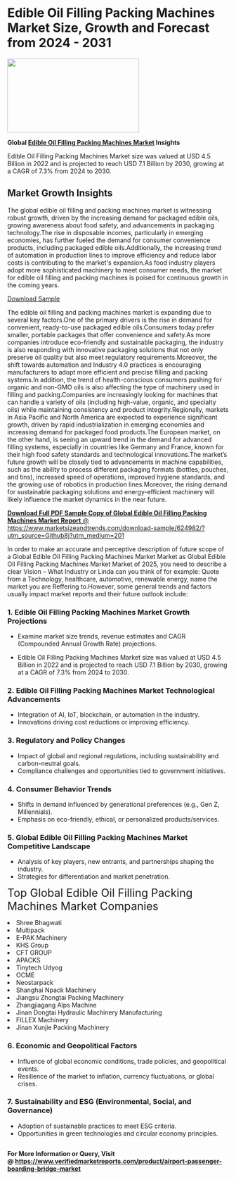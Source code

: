 <H1>Edible Oil Filling Packing Machines Market Size, Growth and Forecast from 2024 - 2031</H1><img class="aligncenter size-medium wp-image-584254" src="https://thirdeyenews.in/wp-content/uploads/2024/09/Global-Market-Research-300x168.jpeg" alt="" width="300" height="168" /><p><strong>Global&nbsp;<a href="https://www.marketsizeandtrends.com/download-sample/624982/?utm_source=Github8j?utm_medium=201">Edible Oil Filling Packing Machines Market</a> Insights</strong></p><p>Edible Oil Filling Packing Machines Market size was valued at USD 4.5 Billion in 2022 and is projected to reach USD 7.1 Billion by 2030, growing at a CAGR of 7.3% from 2024 to 2030.</p><p><h2>Market Growth Insights</h2> <p>The global edible oil filling and packing machines market is witnessing robust growth, driven by the increasing demand for packaged edible oils, growing awareness about food safety, and advancements in packaging technology.The rise in disposable incomes, particularly in emerging economies, has further fueled the demand for consumer convenience products, including packaged edible oils.Additionally, the increasing trend of automation in production lines to improve efficiency and reduce labor costs is contributing to the market's expansion.As food industry players adopt more sophisticated machinery to meet consumer needs, the market for edible oil filling and packing machines is poised for continuous growth in the coming years.</p> <p><a href="#">Download Sample</a></p> <p>The edible oil filling and packing machines market is expanding due to several key factors.One of the primary drivers is the rise in demand for convenient, ready-to-use packaged edible oils.Consumers today prefer smaller, portable packages that offer convenience and safety.As more companies introduce eco-friendly and sustainable packaging, the industry is also responding with innovative packaging solutions that not only preserve oil quality but also meet regulatory requirements.Moreover, the shift towards automation and Industry 4.0 practices is encouraging manufacturers to adopt more efficient and precise filling and packing systems.In addition, the trend of health-conscious consumers pushing for organic and non-GMO oils is also affecting the type of machinery used in filling and packing.Companies are increasingly looking for machines that can handle a variety of oils (including high-value, organic, and specialty oils) while maintaining consistency and product integrity.Regionally, markets in Asia Pacific and North America are expected to experience significant growth, driven by rapid industrialization in emerging economies and increasing demand for packaged food products.The European market, on the other hand, is seeing an upward trend in the demand for advanced filling systems, especially in countries like Germany and France, known for their high food safety standards and technological innovations.The market’s future growth will be closely tied to advancements in machine capabilities, such as the ability to process different packaging formats (bottles, pouches, and tins), increased speed of operations, improved hygiene standards, and the growing use of robotics in production lines.Moreover, the rising demand for sustainable packaging solutions and energy-efficient machinery will likely influence the market dynamics in the near future.</p> <p><a href="#"></p><p><span class=""><strong>Download Full PDF Sample Copy of Global Edible Oil Filling Packing Machines Market Report</strong> @ <a href="https://www.marketsizeandtrends.com/download-sample/624982/?utm_source=Github8j?utm_medium=201" target="_blank">https://www.marketsizeandtrends.com/download-sample/624982/?utm_source=Github8j?utm_medium=201</a></span></p><p>In order to make an accurate and perceptive description of future scope of a Global&nbsp;Edible Oil Filling Packing Machines Market Market as Global&nbsp;Edible Oil Filling Packing Machines Market Market of 2025, you need to describe a clear Vision &ndash; What Industry or Linda can you think of for example: Quote from a Technology, healthcare, automotive, renewable energy, name the market you are Reffering to.However, some general trends and factors usually impact market reports and their future outlook include:</p><h3>1.&nbsp;<strong>Edible Oil Filling Packing Machines Market Growth Projections</strong></h3><ul><li>Examine market size trends, revenue estimates and CAGR (Compounded Annual Growth Rate) projections.</li><li><p>Edible Oil Filling Packing Machines Market size was valued at USD 4.5 Billion in 2022 and is projected to reach USD 7.1 Billion by 2030, growing at a CAGR of 7.3% from 2024 to 2030.</p></li></ul><h3>2.&nbsp;<strong>Edible Oil Filling Packing Machines Market Technological Advancements</strong></h3><ul><li>Integration of AI, IoT, blockchain, or automation in the industry.</li><li>Innovations driving cost reductions or improving efficiency.</li></ul><h3>3.&nbsp;<strong>Regulatory and Policy Changes</strong></h3><ul><li>Impact of global and regional regulations, including sustainability and carbon-neutral goals.</li><li>Compliance challenges and opportunities tied to government initiatives.</li></ul><h3>4.&nbsp;<strong>Consumer Behavior Trends</strong></h3><ul><li>Shifts in demand influenced by generational preferences (e.g., Gen Z, Millennials).</li><li>Emphasis on eco-friendly, ethical, or personalized products/services.</li></ul><h3>5.&nbsp;<strong>Global Edible Oil Filling Packing Machines Market Competitive Landscape</strong></h3><ul><li>Analysis of key players, new entrants, and partnerships shaping the industry.</li><li>Strategies for differentiation and market penetration.</li></ul><p data-pm-slice="1 1 []"><span style="color: inherit; font-family: inherit; font-size: 25px;">Top Global Edible Oil Filling Packing Machines Market Companies</span></p><div class="" data-test-id=""><p><li>Shree Bhagwati</li><li> Multipack</li><li> E-PAK Machinery</li><li> KHS Group</li><li> CFT GROUP</li><li> APACKS</li><li> Tinytech Udyog</li><li> OCME</li><li> Neostarpack</li><li> Shanghai Npack Machinery</li><li> Jiangsu Zhongtai Packing Machinery</li><li> Zhangjiagang Alps Machine</li><li> Jinan Dongtai Hydraulic Machinery Manufacturing</li><li> FILLEX Machinery</li><li> Jinan Xunjie Packing Machinery</li></p></div><h3>6.&nbsp;<strong>Economic and Geopolitical Factors</strong></h3><ul><li>Influence of global economic conditions, trade policies, and geopolitical events.</li><li>Resilience of the market to inflation, currency fluctuations, or global crises.</li></ul><h3>7.&nbsp;<strong>Sustainability and ESG (Environmental, Social, and Governance)</strong></h3><ul><li>Adoption of sustainable practices to meet ESG criteria.</li><li>Opportunities in green technologies and circular economy principles.</li></ul><h2><strong style="font-size: 14px;">For More Information or Query, Visit @&nbsp;</strong><a style="background-color: #ffffff; font-size: 14px;" href="https://www.marketsizeandtrends.com/report/edible-oil-filling-packing-machines-market/" target="_blank">https://www.verifiedmarketreports.com/product/airport-passenger-boarding-bridge-market</a></h2>